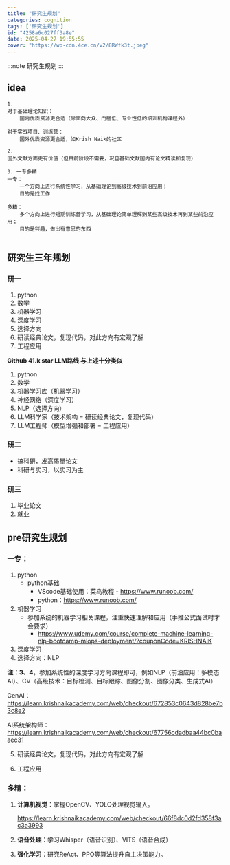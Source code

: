 ```yaml
---
title: "研究生规划"
categories: cognition
tags: ['研究生规划']
id: "4258a6c027ff3a8e"
date: 2025-04-27 19:55:55
cover: "https://wp-cdn.4ce.cn/v2/8RWfk3t.jpeg"
---
```


:::note
研究生规划
:::

## idea

```
1. 
对于基础理论知识：
	国内优质资源更合适（除面向大众、门槛低、专业性低的培训机构课程外）
	
对于实战项目、训练营：
	国外优质资源更合适，如Krish Naik的社区

2. 
国外文献方面更有价值（但目前阶段不需要，况且基础文献国内有论文精读和复现）

3. 一专多精
一专：
	一个方向上进行系统性学习，从基础理论到高级技术到前沿应用；
	目的是找工作

多精：
	多个方向上进行短期训练营学习，从基础理论简单理解到某些高级技术再到某些前沿应用；
	目的是兴趣，做出有意思的东西
	
```



## 研究生三年规划

### 研一

1. python
2. 数学
3. 机器学习
4. 深度学习
5. 选择方向
6. 研读经典论文，复现代码，对此方向有宏观了解
7. 工程应用

**Github 41.k star LLM路线 与上述十分类似**

1. python
2. 数学
3. 机器学习库（机器学习）
4. 神经网络（深度学习）
5. NLP（选择方向）
6. LLM科学家（技术架构 = 研读经典论文，复现代码）
7. LLM工程师（模型增强和部署 = 工程应用）

### 研二

- 搞科研，发高质量论文
- 科研与实习，以实习为主

### 研三

1. 毕业论文
2. 就业



## pre研究生规划

### 一专：

1. python
    - python基础
        - VScode基础使用：菜鸟教程 - <https://www.runoob.com/>
        - python：<https://www.runoob.com/>
2. 机器学习
    - 参加系统的机器学习相关课程，注重快速理解和应用（手推公式面试时才会要求）
        - https://www.udemy.com/course/complete-machine-learning-nlp-bootcamp-mlops-deployment/?couponCode=KRISHNAIK
3. 深度学习
4. 选择方向：NLP

**注：3、4**，参加系统性的深度学习方向课程即可，例如NLP（前沿应用：多模态AI）、CV（高级技术：目标检测、目标跟踪、图像分割、图像分类、生成式AI）

GenAI：https://learn.krishnaikacademy.com/web/checkout/672853c0643d828be7b3c8e2

AI系统架构师：https://learn.krishnaikacademy.com/web/checkout/67756cdadbaa44bc0baaec31

5. 研读经典论文，复现代码，对此方向有宏观了解

6. 工程应用

### 多精：

1. **计算机视觉**：掌握OpenCV、YOLO处理视觉输入。

    https://learn.krishnaikacademy.com/web/checkout/66f8dc0d2fd358f3ac3a3993

2. **语音处理**：学习Whisper（语音识别）、VITS（语音合成）

3. **强化学习**：研究ReAct、PPO等算法提升自主决策能力。

